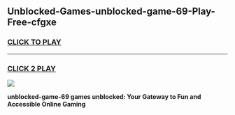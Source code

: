 
## Unblocked-Games-unblocked-game-69-Play-Free-cfgxe
<h3>
<a href="https://premium76.site?title=unblocked-game-69&ref=10A">CLICK TO PLAY</a></h3>
<hr>

<h3>
<a href="https://premium76.site?title=unblocked-game-69&ref=10A">CLICK 2 PLAY</a>
  
</h3>

<a href="https://premium76.site?title=unblocked-game-69&ref=10A"><img src="https://clearcache.store/games.png"></a>


**unblocked-game-69 games unblocked: Your Gateway to Fun and Accessible Online Gaming**
